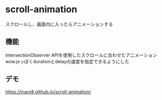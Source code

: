 # scroll-animation
スクロールし、画面内に入ったらアニメーションする

## 機能
IntersectionObserver APIを使用したスクロールに合わせたアニメーション　  
wow.jsっぽくdurationとdelayの速度を指定できるようにした

## デモ
https://inaro8.github.io/scroll-animation/

